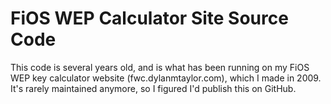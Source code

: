# FiOS WEP Calculator Site Source Code

This code is several years old, and is what has been running on my FiOS WEP key calculator website (fwc.dylanmtaylor.com), which I made in 2009. It's rarely maintained anymore, so I figured I'd publish this on GitHub. 
